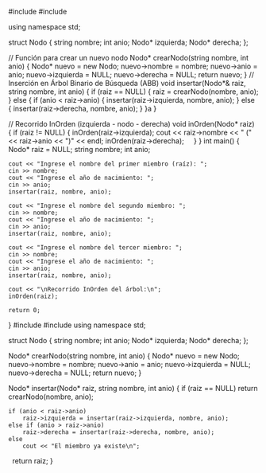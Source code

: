 #include <iostream>
#include <string>

using namespace std;

struct Nodo {
    string nombre;
    int anio;
    Nodo* izquierda;
    Nodo* derecha;
};

// Función para crear un nuevo nodo
Nodo* crearNodo(string nombre, int anio) {
    Nodo* nuevo = new Nodo;
    nuevo->nombre = nombre;
    nuevo->anio = anio;
    nuevo->izquierda = NULL;
    nuevo->derecha = NULL;
    return nuevo;
}
// Inserción en Árbol Binario de Búsqueda (ABB)
void insertar(Nodo*& raiz, string nombre, int anio) {
    if (raiz == NULL) {
        raiz = crearNodo(nombre, anio);
    } else {
        if (anio < raiz->anio) {
            insertar(raiz->izquierda, nombre, anio);
        } else {
            insertar(raiz->derecha, nombre, anio);
        }
    }a
}

// Recorrido InOrden (izquierda - nodo - derecha)
void inOrden(Nodo* raiz) {
    if (raiz != NULL) {
        inOrden(raiz->izquierda);
        cout << raiz->nombre << " (" << raiz->anio << ")" << endl;
        inOrden(raiz->derecha);
    }
}
int main() {
    Nodo* raiz = NULL;
    string nombre;
    int anio;

    cout << "Ingrese el nombre del primer miembro (raíz): ";
    cin >> nombre;
    cout << "Ingrese el año de nacimiento: ";
    cin >> anio;
    insertar(raiz, nombre, anio);

    cout << "Ingrese el nombre del segundo miembro: ";
    cin >> nombre;
    cout << "Ingrese el año de nacimiento: ";
    cin >> anio;
    insertar(raiz, nombre, anio);

    cout << "Ingrese el nombre del tercer miembro: ";
    cin >> nombre;
    cout << "Ingrese el año de nacimiento: ";
    cin >> anio;
    insertar(raiz, nombre, anio);

    cout << "\nRecorrido InOrden del árbol:\n";
    inOrden(raiz);

    return 0;
}
#include <iostream>
#include <string>
using namespace std;

struct Nodo {
    string nombre;
    int anio;
    Nodo* izquierda;
    Nodo* derecha;
};

Nodo* crearNodo(string nombre, int anio) {
    Nodo* nuevo = new Nodo;
    nuevo->nombre = nombre;
    nuevo->anio = anio;
    nuevo->izquierda = NULL;
    nuevo->derecha = NULL;
    return nuevo;
}

Nodo* insertar(Nodo* raiz, string nombre, int anio) {
    if (raiz == NULL) return crearNodo(nombre, anio);

    if (anio < raiz->anio)
        raiz->izquierda = insertar(raiz->izquierda, nombre, anio);
    else if (anio > raiz->anio)
        raiz->derecha = insertar(raiz->derecha, nombre, anio);
    else
        cout << "El miembro ya existe\n";

    return raiz;
}

